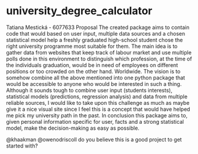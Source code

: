 # university_degree_calculator
Tatiana Mestická - 6077633
Proposal
The created package aims to contain code that would based on user input, multiple data sources and a chosen statistical model help a freshly graduated high-school student chose the right university programme most suitable for them. The main idea is to gather data from websites that keep track of labour market and use multiple polls done in this environment to distinguish which profession, at the time of the individuals graduation, would be in need of employees on different positions or too crowded on the other hand. Worldwide. The vision is to somehow combine all the above mentioned into one python package that would be accessible to anyone who would be interested in such a thing. Although it sounds tough to combine user input (students interests), statistical models (predictions, regression analysis) and data from multiple reliable sources, I would like to take upon this challenge as much as maybe give it a nice visual site since I feel this is a concept that would have helped me pick my university path in the past. In conclusion this package aims to, given personal information specific for user, facts and a strong statistical model,  make the decision-making  as easy as possible. 

@khaakman @owenodriscoll do you believe this is a good project to get started with?
